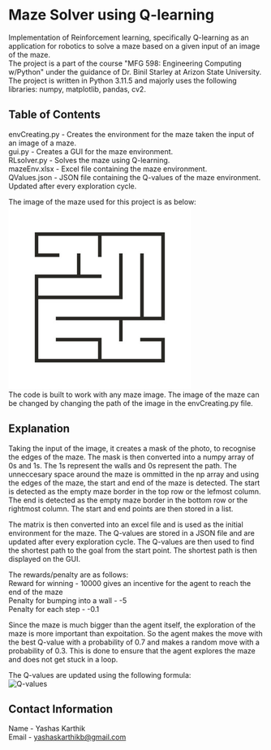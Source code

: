 # Maze Solver using Q-learning

Implementation of Reinforcement learning, specifically Q-learning as an application for robotics to solve a maze based on a given input of an image of the maze.<br/>
The project is a part of the course "MFG 598: Engineering Computing w/Python" under the guidance of Dr. Binil Starley at Arizon State University.<br/>
The project is written in Python 3.11.5 and majorly uses the following libraries: numpy, matplotlib, pandas, cv2.

## Table of Contents

envCreating.py - Creates the environment for the maze taken the input of an image of a maze. <br/>
gui.py - Creates a GUI for the maze environment.<br/>
RLsolver.py - Solves the maze using Q-learning.<br/>
mazeEnv.xlsx - Excel file containing the maze environment.<br/>
QValues.json - JSON file containing the Q-values of the maze environment. Updated after every exploration cycle.<br/>

The image of the maze used for this project is as below:<br/>
![maze](maze.jpg)<br/>
The code is built to work with any maze image. The image of the maze can be changed by changing the path of the image in the envCreating.py file.<br/>

## Explanation

Taking the input of the image, it creates a mask of the photo, to recognise the edges of the maze. The mask is then converted into a numpy array of 0s and 1s. The 1s represent the walls and 0s represent the path. The unneccesary space around the maze is ommitted in the np array and using the edges of the maze, the start and end of the maze is detected. The start is detected as the empty maze border in the top row or the lefmost column. The end is detected as the empty maze border in the bottom row or the rightmost column. The start and end points are then stored in a list.

The matrix is then converted into an excel file and is used as the initial environment for the maze. The Q-values are stored in a JSON file and are updated after every exploration cycle. The Q-values are then used to find the shortest path to the goal from the start point. The shortest path is then displayed on the GUI.

The rewards/penalty are as follows:<br/>
Reward for winning - 10000 gives an incentive for the agent to reach the end of the maze<br/>
Penalty for bumping into a wall - -5<br/>
Penalty for each step - -0.1<br/>

Since the maze is much bigger than the agent itself, the exploration of the maze is more important than expoitation. So the agent makes the move with the best Q-value with a probability of 0.7 and makes a random move with a probability of 0.3. This is done to ensure that the agent explores the maze and does not get stuck in a loop.

The Q-values are updated using the following formula:<br/>
![Q-values](qvalues.png)<br/>

## Contact Information

Name - Yashas Karthik<br/>
Email - yashaskarthikb@gmail.com
